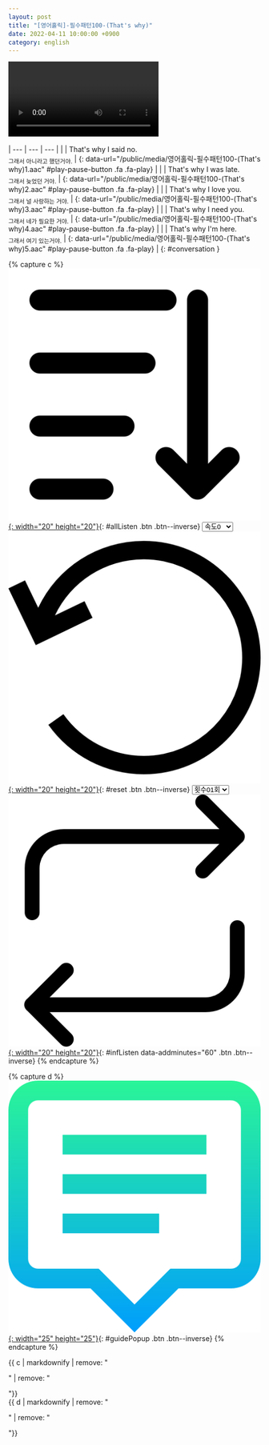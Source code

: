 ```yaml
---
layout: post
title: "[영어홀릭]-필수패턴100-(That's why)"
date: 2022-04-11 10:00:00 +0900
category: english
---
```


<div class="video-container">
    <video id="player" class="video-js vjs-default-skin vjs-big-play-centered" data-json="/public/json/영어홀릭-필수패턴100-(That's why).json"></video>
</div>

| --- | --- | --- |
| | That's why I said no.<br /><sub>그래서 아니라고 했던거야.</sub> | [](#){: data-url="/public/media/영어홀릭-필수패턴100-(That's why)1.aac" #play-pause-button .fa .fa-play} |
| | That's why I was late.<br /><sub>그래서 늦었던 거야.</sub> | [](#){: data-url="/public/media/영어홀릭-필수패턴100-(That's why)2.aac" #play-pause-button .fa .fa-play} |
| | That's why I love you.<br /><sub>그래서 널 사랑하는 거야.</sub> | [](#){: data-url="/public/media/영어홀릭-필수패턴100-(That's why)3.aac" #play-pause-button .fa .fa-play} |
| | That's why I need you.<br /><sub>그래서 네가 필요한 거야.</sub> | [](#){: data-url="/public/media/영어홀릭-필수패턴100-(That's why)4.aac" #play-pause-button .fa .fa-play} |
| | That's why I'm here.<br /><sub>그래서 여기 있는거야.</sub> | [](#){: data-url="/public/media/영어홀릭-필수패턴100-(That's why)5.aac" #play-pause-button .fa .fa-play} |
{: #conversation }

{% capture c %}
  [![](/public/icon/sorting-order-button.png){: width="20" height="20"}](#){: #allListen .btn .btn--inverse}
  <select id="playbackspeed">
    <option value="2.0">속도+2</option>
    <option value="1.5">속도+1</option>
    <option value="1.0" selected>속도0</option>
    <option value="0.75">속도-1</option>
    <option value="0.5">속도-2</option>
  </select>
  [![](/public/icon/reset-button.png){: width="20" height="20"}](#){: #reset .btn .btn--inverse}
  <select id="ringsToPlay">
    <option value="1">횟수01회</option>
    <option value="2">횟수02회</option>
    <option value="3">횟수03회</option>
    <option value="4">횟수04회</option>
    <option value="5">횟수05회</option>
    <option value="7">횟수07회</option>
    <option value="10">횟수10회</option>
  </select>
  [![](/public/icon/repeat-button.png){: width="20" height="20"}](#){: #infListen data-addminutes="60" .btn .btn--inverse}
{% endcapture %}

{% capture d %}
[![](/public/icon/open-popup-button.png){: width="25" height="25"}](#){: #guidePopup .btn .btn--inverse}
{% endcapture %}

<div class="bottom-bar">
  <div class="bottom-bar1"></div>
  <div class="bottom-bar2">{{ c | markdownify | remove: "<p>" | remove: "</p>"}}</div>
  <div class="bottom-bar3">{{ d | markdownify | remove: "<p>" | remove: "</p>"}}</div>
</div>